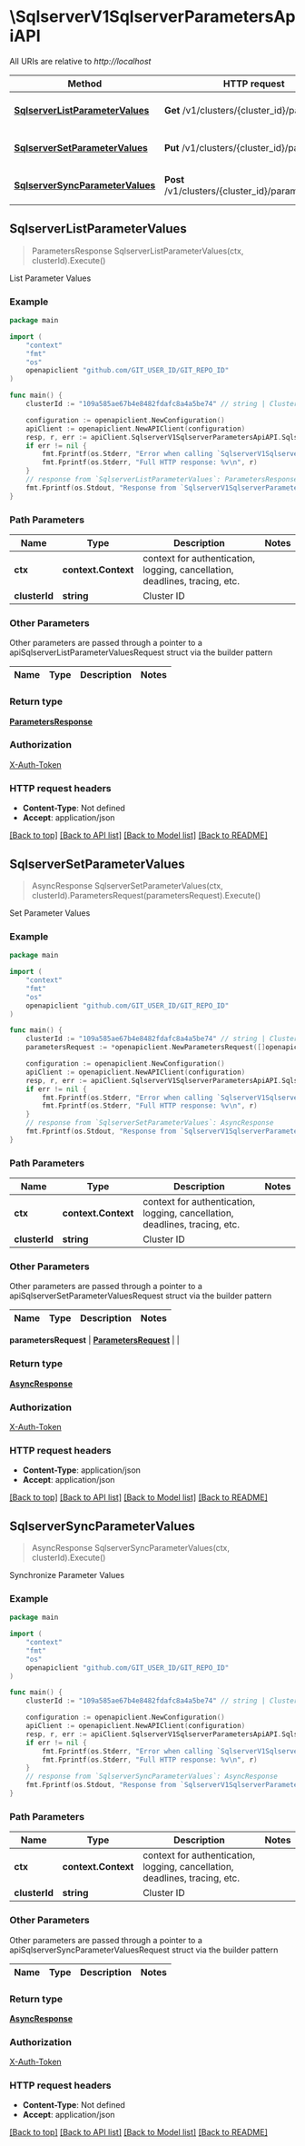 # \SqlserverV1SqlserverParametersApiAPI

All URIs are relative to *http://localhost*

Method | HTTP request | Description
------------- | ------------- | -------------
[**SqlserverListParameterValues**](SqlserverV1SqlserverParametersApiAPI.md#SqlserverListParameterValues) | **Get** /v1/clusters/{cluster_id}/parameters | List Parameter Values
[**SqlserverSetParameterValues**](SqlserverV1SqlserverParametersApiAPI.md#SqlserverSetParameterValues) | **Put** /v1/clusters/{cluster_id}/parameters | Set Parameter Values
[**SqlserverSyncParameterValues**](SqlserverV1SqlserverParametersApiAPI.md#SqlserverSyncParameterValues) | **Post** /v1/clusters/{cluster_id}/parameters/sync | Synchronize Parameter Values



## SqlserverListParameterValues

> ParametersResponse SqlserverListParameterValues(ctx, clusterId).Execute()

List Parameter Values



### Example

```go
package main

import (
	"context"
	"fmt"
	"os"
	openapiclient "github.com/GIT_USER_ID/GIT_REPO_ID"
)

func main() {
	clusterId := "109a585ae67b4e8482fdafc8a4a5be74" // string | Cluster ID

	configuration := openapiclient.NewConfiguration()
	apiClient := openapiclient.NewAPIClient(configuration)
	resp, r, err := apiClient.SqlserverV1SqlserverParametersApiAPI.SqlserverListParameterValues(context.Background(), clusterId).Execute()
	if err != nil {
		fmt.Fprintf(os.Stderr, "Error when calling `SqlserverV1SqlserverParametersApiAPI.SqlserverListParameterValues``: %v\n", err)
		fmt.Fprintf(os.Stderr, "Full HTTP response: %v\n", r)
	}
	// response from `SqlserverListParameterValues`: ParametersResponse
	fmt.Fprintf(os.Stdout, "Response from `SqlserverV1SqlserverParametersApiAPI.SqlserverListParameterValues`: %v\n", resp)
}
```

### Path Parameters


Name | Type | Description  | Notes
------------- | ------------- | ------------- | -------------
**ctx** | **context.Context** | context for authentication, logging, cancellation, deadlines, tracing, etc.
**clusterId** | **string** | Cluster ID | 

### Other Parameters

Other parameters are passed through a pointer to a apiSqlserverListParameterValuesRequest struct via the builder pattern


Name | Type | Description  | Notes
------------- | ------------- | ------------- | -------------


### Return type

[**ParametersResponse**](ParametersResponse.md)

### Authorization

[X-Auth-Token](../README.md#X-Auth-Token)

### HTTP request headers

- **Content-Type**: Not defined
- **Accept**: application/json

[[Back to top]](#) [[Back to API list]](../README.md#documentation-for-api-endpoints)
[[Back to Model list]](../README.md#documentation-for-models)
[[Back to README]](../README.md)


## SqlserverSetParameterValues

> AsyncResponse SqlserverSetParameterValues(ctx, clusterId).ParametersRequest(parametersRequest).Execute()

Set Parameter Values



### Example

```go
package main

import (
	"context"
	"fmt"
	"os"
	openapiclient "github.com/GIT_USER_ID/GIT_REPO_ID"
)

func main() {
	clusterId := "109a585ae67b4e8482fdafc8a4a5be74" // string | Cluster ID
	parametersRequest := *openapiclient.NewParametersRequest([]openapiclient.ParameterRequest{*openapiclient.NewParameterRequest("Id_example", "NewValue_example", "OldValue_example")}) // ParametersRequest | 

	configuration := openapiclient.NewConfiguration()
	apiClient := openapiclient.NewAPIClient(configuration)
	resp, r, err := apiClient.SqlserverV1SqlserverParametersApiAPI.SqlserverSetParameterValues(context.Background(), clusterId).ParametersRequest(parametersRequest).Execute()
	if err != nil {
		fmt.Fprintf(os.Stderr, "Error when calling `SqlserverV1SqlserverParametersApiAPI.SqlserverSetParameterValues``: %v\n", err)
		fmt.Fprintf(os.Stderr, "Full HTTP response: %v\n", r)
	}
	// response from `SqlserverSetParameterValues`: AsyncResponse
	fmt.Fprintf(os.Stdout, "Response from `SqlserverV1SqlserverParametersApiAPI.SqlserverSetParameterValues`: %v\n", resp)
}
```

### Path Parameters


Name | Type | Description  | Notes
------------- | ------------- | ------------- | -------------
**ctx** | **context.Context** | context for authentication, logging, cancellation, deadlines, tracing, etc.
**clusterId** | **string** | Cluster ID | 

### Other Parameters

Other parameters are passed through a pointer to a apiSqlserverSetParameterValuesRequest struct via the builder pattern


Name | Type | Description  | Notes
------------- | ------------- | ------------- | -------------

 **parametersRequest** | [**ParametersRequest**](ParametersRequest.md) |  | 

### Return type

[**AsyncResponse**](AsyncResponse.md)

### Authorization

[X-Auth-Token](../README.md#X-Auth-Token)

### HTTP request headers

- **Content-Type**: application/json
- **Accept**: application/json

[[Back to top]](#) [[Back to API list]](../README.md#documentation-for-api-endpoints)
[[Back to Model list]](../README.md#documentation-for-models)
[[Back to README]](../README.md)


## SqlserverSyncParameterValues

> AsyncResponse SqlserverSyncParameterValues(ctx, clusterId).Execute()

Synchronize Parameter Values



### Example

```go
package main

import (
	"context"
	"fmt"
	"os"
	openapiclient "github.com/GIT_USER_ID/GIT_REPO_ID"
)

func main() {
	clusterId := "109a585ae67b4e8482fdafc8a4a5be74" // string | Cluster ID

	configuration := openapiclient.NewConfiguration()
	apiClient := openapiclient.NewAPIClient(configuration)
	resp, r, err := apiClient.SqlserverV1SqlserverParametersApiAPI.SqlserverSyncParameterValues(context.Background(), clusterId).Execute()
	if err != nil {
		fmt.Fprintf(os.Stderr, "Error when calling `SqlserverV1SqlserverParametersApiAPI.SqlserverSyncParameterValues``: %v\n", err)
		fmt.Fprintf(os.Stderr, "Full HTTP response: %v\n", r)
	}
	// response from `SqlserverSyncParameterValues`: AsyncResponse
	fmt.Fprintf(os.Stdout, "Response from `SqlserverV1SqlserverParametersApiAPI.SqlserverSyncParameterValues`: %v\n", resp)
}
```

### Path Parameters


Name | Type | Description  | Notes
------------- | ------------- | ------------- | -------------
**ctx** | **context.Context** | context for authentication, logging, cancellation, deadlines, tracing, etc.
**clusterId** | **string** | Cluster ID | 

### Other Parameters

Other parameters are passed through a pointer to a apiSqlserverSyncParameterValuesRequest struct via the builder pattern


Name | Type | Description  | Notes
------------- | ------------- | ------------- | -------------


### Return type

[**AsyncResponse**](AsyncResponse.md)

### Authorization

[X-Auth-Token](../README.md#X-Auth-Token)

### HTTP request headers

- **Content-Type**: Not defined
- **Accept**: application/json

[[Back to top]](#) [[Back to API list]](../README.md#documentation-for-api-endpoints)
[[Back to Model list]](../README.md#documentation-for-models)
[[Back to README]](../README.md)

